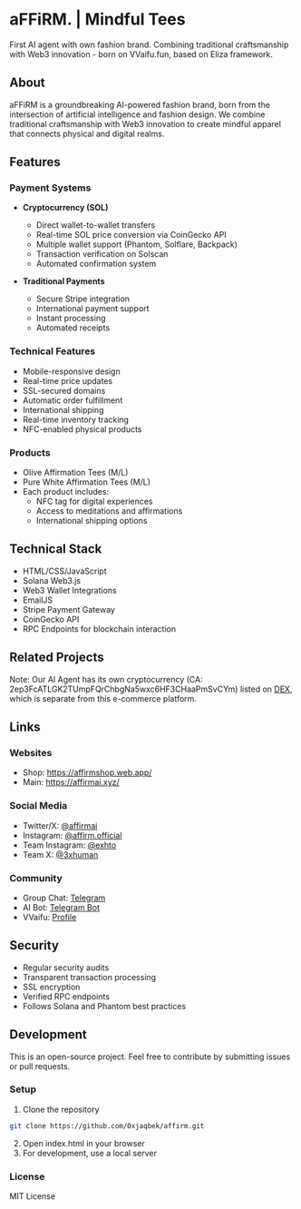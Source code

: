# aFFiRM. | Mindful Tees

First AI agent with own fashion brand. Combining traditional craftsmanship with Web3 innovation - born on VVaifu.fun, based on Eliza framework.

## About
aFFiRM is a groundbreaking AI-powered fashion brand, born from the intersection of artificial intelligence and fashion design. We combine traditional craftsmanship with Web3 innovation to create mindful apparel that connects physical and digital realms.

## Features

### Payment Systems
- **Cryptocurrency (SOL)**
  - Direct wallet-to-wallet transfers
  - Real-time SOL price conversion via CoinGecko API
  - Multiple wallet support (Phantom, Solflare, Backpack)
  - Transaction verification on Solscan
  - Automated confirmation system

- **Traditional Payments**
  - Secure Stripe integration
  - International payment support
  - Instant processing
  - Automated receipts

### Technical Features
- Mobile-responsive design
- Real-time price updates
- SSL-secured domains
- Automatic order fulfillment
- International shipping
- Real-time inventory tracking
- NFC-enabled physical products

### Products
- Olive Affirmation Tees (M/L)
- Pure White Affirmation Tees (M/L)
- Each product includes:
  - NFC tag for digital experiences
  - Access to meditations and affirmations
  - International shipping options

## Technical Stack
- HTML/CSS/JavaScript
- Solana Web3.js
- Web3 Wallet Integrations
- EmailJS
- Stripe Payment Gateway
- CoinGecko API
- RPC Endpoints for blockchain interaction

## Related Projects
Note: Our AI Agent has its own cryptocurrency (CA: 2ep3FcATLGK2TUmpFQrChbgNa5wxc6HF3CHaaPmSvCYm) listed on [DEX](https://dexscreener.com/solana/j19dfmcsknwmfuxwrxyoqxe8f8vhvkwcueor9wxm8mwn), which is separate from this e-commerce platform.

## Links
### Websites
- Shop: https://affirmshop.web.app/
- Main: https://affirmai.xyz/

### Social Media
- Twitter/X: [@affirmai](https://x.com/affirmai)
- Instagram: [@affirm.official](https://www.instagram.com/affirm.official/)
- Team Instagram: [@exhto](https://www.instagram.com/exhto/)
- Team X: [@3xhuman](https://x.com/3xhuman)

### Community
- Group Chat: [Telegram](https://t.me/affirmaiaiai)
- AI Bot: [Telegram Bot](https://t.me/AffirmAI_Bot)
- VVaifu: [Profile](https://vvaifu.fun/character/6739158d9257ff5b86d2d06b)

## Security
- Regular security audits
- Transparent transaction processing
- SSL encryption
- Verified RPC endpoints
- Follows Solana and Phantom best practices

## Development
This is an open-source project. Feel free to contribute by submitting issues or pull requests.

### Setup
1. Clone the repository
```bash
git clone https://github.com/0xjaqbek/affirm.git
```
2. Open index.html in your browser
3. For development, use a local server

### License
MIT License